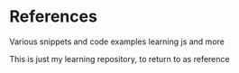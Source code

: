 # References
Various snippets and code examples learning js and more

This is just my learning repository, to return to as reference
